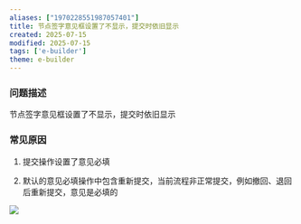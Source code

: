 ```yaml
---
aliases: ["1970228551987057401"]
title: 节点签字意见框设置了不显示，提交时依旧显示
created: 2025-07-15
modified: 2025-07-15
tags: ['e-builder']
theme: e-builder
---
```


### 问题描述

节点签字意见框设置了不显示，提交时依旧显示

### 常见原因

1. 提交操作设置了意见必填

2. 默认的意见必填操作中包含重新提交，当前流程非正常提交，例如撤回、退回后重新提交，意见是必填的

![](45c99591bc87e25caa15b0d45f1a4a3a.jpg)
